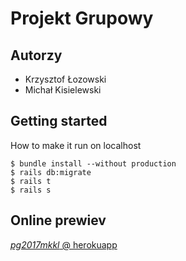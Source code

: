 # Projekt Grupowy 

## Autorzy

* Krzysztof Łozowski
* Michał Kisielewski

## Getting started

How to make it run on localhost
```
$ bundle install --without production
$ rails db:migrate
$ rails t
$ rails s
```

## Online prewiev
[*pg2017mkkl* @ herokuapp](http://pg2017mkkl.herokuapp.com/)
